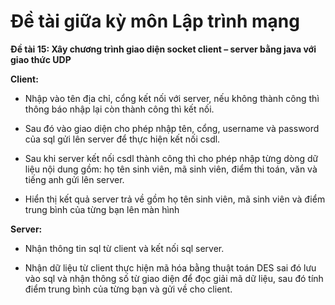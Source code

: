 # Đề tài giữa kỳ môn Lập trình mạng

**Đề tài 15: Xây chương trình giao diện socket client – server bằng java với giao thức UDP**
 	
**Client:**

- Nhập vào tên địa chỉ, cổng kết nối với server, nếu không thành công thì thông báo nhập lại còn thành công thì kết nối.

- Sau đó vào giao diện cho phép nhập tên, cổng, username và password của sql gửi lên server để thực hiện kết nối csdl.

- Sau khi server kết nối csdl thành công thì cho phép nhập từng dòng dữ liệu nội dung gồm: họ tên sinh viên, mã sinh viên, điểm thi toán, văn và tiếng anh gửi lên server.

- Hiển thị kết quả server trả về gồm họ tên sinh viên, mã sinh viên và điểm trung bình của từng bạn lên màn hình
 	
**Server:** 

- Nhận thông tin sql từ client và kết nối sql server.

- Nhận dữ liệu từ client thực hiện mã hóa bằng thuật toán DES sai đó lưu vào sql và nhận thông số từ giao diện để đọc giải mã dữ liệu, sau đó tính điểm trung bình của từng bạn và gửi về cho client.
